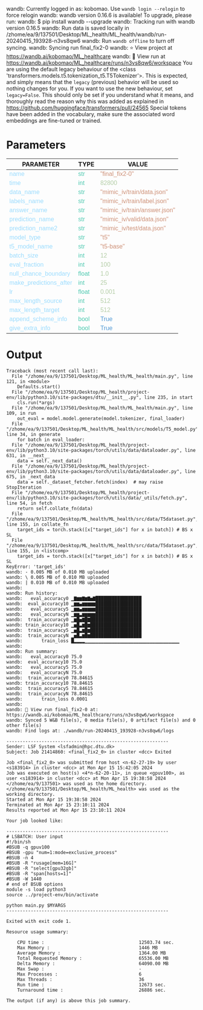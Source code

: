 wandb: Currently logged in as: kobomao. Use `wandb login --relogin` to force relogin
wandb: wandb version 0.16.6 is available!  To upgrade, please run:
wandb:  $ pip install wandb --upgrade
wandb: Tracking run with wandb version 0.16.5
wandb: Run data is saved locally in /zhome/ea/9/137501/Desktop/ML_health/ML_health/wandb/run-20240415_193928-n3vs8qw6
wandb: Run `wandb offline` to turn off syncing.
wandb: Syncing run final_fix2-0
wandb: ⭐️ View project at https://wandb.ai/kobomao/ML_healthcare
wandb: 🚀 View run at https://wandb.ai/kobomao/ML_healthcare/runs/n3vs8qw6/workspace
You are using the default legacy behaviour of the <class 'transformers.models.t5.tokenization_t5.T5Tokenizer'>. This is expected, and simply means that the `legacy` (previous) behavior will be used so nothing changes for you. If you want to use the new behaviour, set `legacy=False`. This should only be set if you understand what it means, and thoroughly read the reason why this was added as explained in https://github.com/huggingface/transformers/pull/24565
Special tokens have been added in the vocabulary, make sure the associated word embeddings are fine-tuned or trained.

<style>
c { color: #9cdcfe; font-family: 'Verdana', sans-serif;} /* VARIABLE */
d { color: #4EC9B0; font-family: 'Verdana', sans-serif;} /* CLASS */
e { color: #569cd6; font-family: 'Verdana', sans-serif;} /* BOOL */
f { color: #b5cea8; font-family: 'Verdana', sans-serif;} /* NUMBERS */
j { color: #ce9178; font-family: 'Verdana', sans-serif;} /* STRING */
k { font-family: 'Verdana', sans-serif;} /* SYMBOLS */
</style>

# Parameters

| PARAMETER         | TYPE              | VALUE             |
|-------------------|-------------------|-------------------|
| <c>name</c>       | <d>str</d>        | <j>"final_fix2-0"</j> |
| <c>time</c>       | <d>int</d>        | <f>82800</f>      |
| <c>data_name</c>  | <d>str</d>        | <j>"mimic_iv/train/data.json"</j> |
| <c>labels_name</c>| <d>str</d>        | <j>"mimic_iv/train/label.json"</j> |
| <c>answer_name</c>| <d>str</d>        | <j>"mimic_iv/train/answer.json"</j> |
| <c>prediction_name</c>| <d>str</d>        | <j>"mimic_iv/valid/data.json"</j> |
| <c>prediction_name2</c>| <d>str</d>        | <j>"mimic_iv/test/data.json"</j> |
| <c>model_type</c> | <d>str</d>        | <j>"t5"</j>       |
| <c>t5_model_name</c>| <d>str</d>        | <j>"t5-base"</j>  |
| <c>batch_size</c> | <d>int</d>        | <f>12</f>         |
| <c>eval_fraction</c>| <d>int</d>        | <f>100</f>        |
| <c>null_chance_boundary</c>| <d>float</d>      | <f>1.0</f>        |
| <c>make_predictions_after</c>| <d>int</d>        | <f>25</f>         |
| <c>lr</c>         | <d>float</d>      | <f>0.001</f>      |
| <c>max_length_source</c>| <d>int</d>        | <f>512</f>        |
| <c>max_length_target</c>| <d>int</d>        | <f>512</f>        |
| <c>append_scheme_info</c>| <d>bool</d>       | <e>True</e>       |
| <c>give_extra_info</c>| <d>bool</d>       | <e>True</e>       |

# Output

```
Traceback (most recent call last):
  File "/zhome/ea/9/137501/Desktop/ML_health/ML_health/main.py", line 121, in <module>
    Defaults.start()
  File "/zhome/ea/9/137501/Desktop/ML_health/project-env/lib/python3.10/site-packages/dtu/__init__.py", line 235, in start
    cls.run(*args)
  File "/zhome/ea/9/137501/Desktop/ML_health/ML_health/main.py", line 109, in run
    out_eval = model.model.generate(model.tokenizer, final_loader)
  File "/zhome/ea/9/137501/Desktop/ML_health/ML_health/src/models/T5_model.py", line 34, in generate
    for batch in eval_loader:
  File "/zhome/ea/9/137501/Desktop/ML_health/project-env/lib/python3.10/site-packages/torch/utils/data/dataloader.py", line 631, in __next__
    data = self._next_data()
  File "/zhome/ea/9/137501/Desktop/ML_health/project-env/lib/python3.10/site-packages/torch/utils/data/dataloader.py", line 675, in _next_data
    data = self._dataset_fetcher.fetch(index)  # may raise StopIteration
  File "/zhome/ea/9/137501/Desktop/ML_health/project-env/lib/python3.10/site-packages/torch/utils/data/_utils/fetch.py", line 54, in fetch
    return self.collate_fn(data)
  File "/zhome/ea/9/137501/Desktop/ML_health/ML_health/src/data/T5dataset.py", line 155, in collate_fn
    target_ids = torch.stack([x["target_ids"] for x in batch]) # BS x SL
  File "/zhome/ea/9/137501/Desktop/ML_health/ML_health/src/data/T5dataset.py", line 155, in <listcomp>
    target_ids = torch.stack([x["target_ids"] for x in batch]) # BS x SL
KeyError: 'target_ids'
wandb: - 0.005 MB of 0.010 MB uploadedwandb: \ 0.005 MB of 0.010 MB uploadedwandb: | 0.010 MB of 0.010 MB uploadedwandb: 
wandb: Run history:
wandb:   eval_accuracy0 ▁▇▆▆▇▆▇▅▇█████████████████
wandb:  eval_accuracy10 ▁▆▆▄▆▆▆▆▆█████████████████
wandb:   eval_accuracy5 ▁▆▆▄▆▆▆▆▆█████████████████
wandb:   eval_accuracyN ▁▆▆▃▆▆▆▆▆█████████████████
wandb:  train_accuracy0 ▁▆█▅▇█▇███████████████████
wandb: train_accuracy10 ▁▅█▃▆█▆███████████████████
wandb:  train_accuracy5 ▁▅█▃▆█▆███████████████████
wandb:  train_accuracyN ▁▅█▃▆█▆███████████████████
wandb:       train_loss █▂▂▂▂▁▁▁▁▁▁▁▁▁▁▁▁▁▁▁▁▁▁▁▁▁▁▁▁▁▁▁▁▁▁▁▁▁▁▁
wandb: 
wandb: Run summary:
wandb:   eval_accuracy0 75.0
wandb:  eval_accuracy10 75.0
wandb:   eval_accuracy5 75.0
wandb:   eval_accuracyN 75.0
wandb:  train_accuracy0 78.84615
wandb: train_accuracy10 78.84615
wandb:  train_accuracy5 78.84615
wandb:  train_accuracyN 78.84615
wandb:       train_loss 0.0001
wandb: 
wandb: 🚀 View run final_fix2-0 at: https://wandb.ai/kobomao/ML_healthcare/runs/n3vs8qw6/workspace
wandb: Synced 5 W&B file(s), 0 media file(s), 0 artifact file(s) and 0 other file(s)
wandb: Find logs at: ./wandb/run-20240415_193928-n3vs8qw6/logs

------------------------------------------------------------
Sender: LSF System <lsfadmin@hpc.dtu.dk>
Subject: Job 21414860: <final_fix2_0> in cluster <dcc> Exited

Job <final_fix2_0> was submitted from host <n-62-27-19> by user <s183914> in cluster <dcc> at Mon Apr 15 15:42:05 2024
Job was executed on host(s) <4*n-62-20-11>, in queue <gpuv100>, as user <s183914> in cluster <dcc> at Mon Apr 15 19:38:58 2024
</zhome/ea/9/137501> was used as the home directory.
</zhome/ea/9/137501/Desktop/ML_health/ML_health> was used as the working directory.
Started at Mon Apr 15 19:38:58 2024
Terminated at Mon Apr 15 23:10:11 2024
Results reported at Mon Apr 15 23:10:11 2024

Your job looked like:

------------------------------------------------------------
# LSBATCH: User input
#!/bin/sh
#BSUB -q gpuv100
#BSUB -gpu "num=1:mode=exclusive_process"
#BSUB -n 4
#BSUB -R "rusage[mem=16G]"
#BSUB -R "select[gpu32gb]"
#BSUB -R "span[hosts=1]"
#BSUB -W 1440
# end of BSUB options
module -s load python3
source ../project-env/bin/activate

python main.py $MYARGS
------------------------------------------------------------

Exited with exit code 1.

Resource usage summary:

    CPU time :                                   12503.74 sec.
    Max Memory :                                 1446 MB
    Average Memory :                             1364.00 MB
    Total Requested Memory :                     65536.00 MB
    Delta Memory :                               64090.00 MB
    Max Swap :                                   -
    Max Processes :                              6
    Max Threads :                                36
    Run time :                                   12673 sec.
    Turnaround time :                            26886 sec.

The output (if any) is above this job summary.

